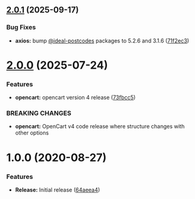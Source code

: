 ## [2.0.1](https://github.com/ideal-postcodes/opencart/compare/2.0.0...2.0.1) (2025-09-17)


### Bug Fixes

* **axios:** bump [@ideal-postcodes](https://github.com/ideal-postcodes) packages to 5.2.6 and 3.1.6 ([71f2ec3](https://github.com/ideal-postcodes/opencart/commit/71f2ec3afca50251ef02bcb7d21b2fd038ca4bec))

# [2.0.0](https://github.com/ideal-postcodes/opencart/compare/1.1.0...2.0.0) (2025-07-24)


### Features

* **opencart:** opencart version 4 release ([73fbcc5](https://github.com/ideal-postcodes/opencart/commit/73fbcc57d19261d9def6cf60b543bb3048942dfc))


### BREAKING CHANGES

* **opencart:** OpenCart v4 code release where structure changes with other options

# 1.0.0 (2020-08-27)


### Features

* **Release:** Initial release ([64aeea4](https://github.com/ideal-postcodes/opencart/commit/64aeea495569ab3ab6ba56d3e2b276e6f9d3acf1))
